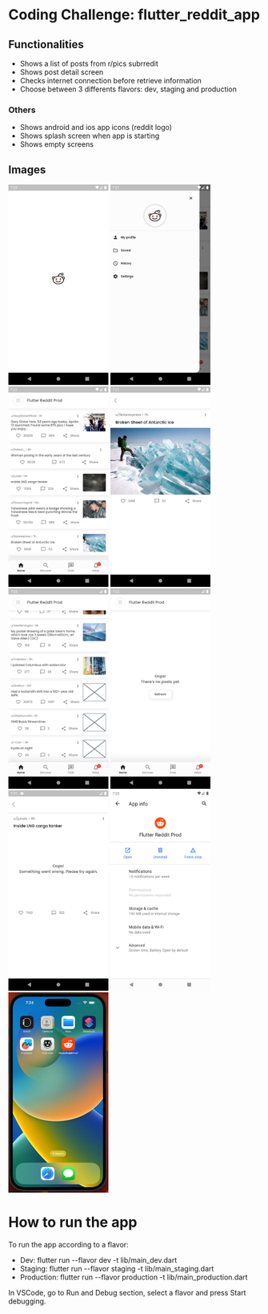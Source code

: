# Coding Challenge: flutter_reddit_app

## Functionalities

- Shows a list of posts from r/pics subrredit
- Shows post detail screen
- Checks internet connection before retrieve information
- Choose between 3 differents flavors: dev, staging and production

### Others
- Shows android and ios app icons (reddit logo)
- Shows splash screen when app is starting
- Shows empty screens

## Images

<img src="readme_images/splash.png" style=" width:200px ; height:400px">
<img src="readme_images/drawer.png" style=" width:200px ; height:400px">
<img src="readme_images/posts.png" style=" width:200px ; height:400px">
<img src="readme_images/expanded_post.png" style=" width:200px ; height:400px">
<img src="readme_images/no_internet.png" style=" width:200px ; height:400px">
<img src="readme_images/no_internet_2.png" style=" width:200px ; height:400px">
<img src="readme_images/no_internet_3.png" style=" width:200px ; height:400px">
<img src="readme_images/android_icon.png" style=" width:200px ; height:400px">
<img src="readme_images/ios_icon.png" style=" width:200px ; height:400px">

# How to run the app

To run the app according to a flavor:

- Dev: flutter run --flavor dev -t lib/main_dev.dart
- Staging: flutter run --flavor staging -t lib/main_staging.dart
- Production: flutter run --flavor production -t lib/main_production.dart
 
In VSCode, go to Run and Debug section, select a flavor and press Start debugging.
